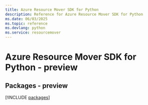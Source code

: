 ```yaml
---
title: Azure Resource Mover SDK for Python
description: Reference for Azure Resource Mover SDK for Python
ms.date: 06/03/2025
ms.topic: reference
ms.devlang: python
ms.service: resourcemover
---
```

# Azure Resource Mover SDK for Python - preview
## Packages - preview
[!INCLUDE [packages](resource-mover-index.md)]